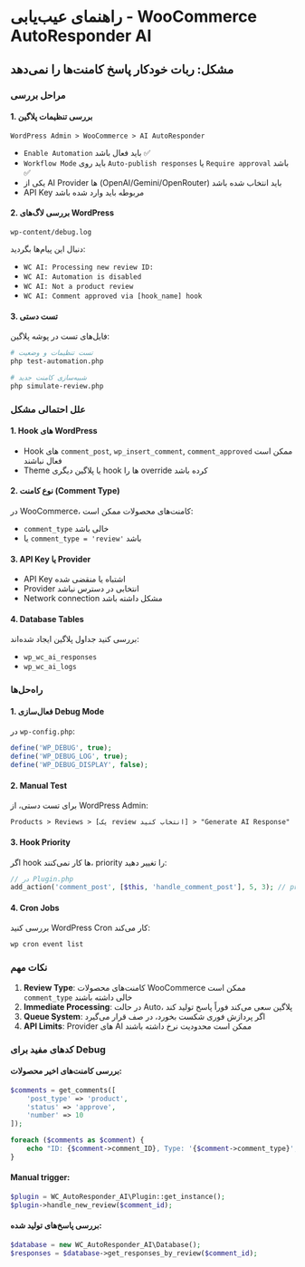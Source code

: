 # راهنمای عیب‌یابی - WooCommerce AutoResponder AI

## مشکل: ربات خودکار پاسخ کامنت‌ها را نمی‌دهد

### مراحل بررسی

#### 1. بررسی تنظیمات پلاگین
```
WordPress Admin > WooCommerce > AI AutoResponder
```
- `Enable Automation` باید فعال باشد ✅
- `Workflow Mode` باید روی `Auto-publish responses` یا `Require approval` باشد ✅
- یکی از AI Provider ها (OpenAI/Gemini/OpenRouter) باید انتخاب شده باشد
- API Key مربوطه باید وارد شده باشد

#### 2. بررسی لاگ‌های WordPress
```
wp-content/debug.log
```
دنبال این پیام‌ها بگردید:
- `WC AI: Processing new review ID:`
- `WC AI: Automation is disabled`
- `WC AI: Not a product review`
- `WC AI: Comment approved via [hook_name] hook`

#### 3. تست دستی
فایل‌های تست در پوشه پلاگین:
```bash
# تست تنظیمات و وضعیت
php test-automation.php

# شبیه‌سازی کامنت جدید
php simulate-review.php
```

### علل احتمالی مشکل

#### 1. Hook های WordPress
- Hook های `comment_post`, `wp_insert_comment`, `comment_approved` ممکن است فعال نباشند
- Theme یا پلاگین دیگری hook ها را override کرده باشد

#### 2. نوع کامنت (Comment Type)
در WooCommerce، کامنت‌های محصولات ممکن است:
- `comment_type` خالی باشد
- یا `comment_type = 'review'` باشد

#### 3. API Key یا Provider
- API Key اشتباه یا منقضی شده
- Provider انتخابی در دسترس نباشد
- Network connection مشکل داشته باشد

#### 4. Database Tables
بررسی کنید جداول پلاگین ایجاد شده‌اند:
- `wp_wc_ai_responses`
- `wp_wc_ai_logs`

### راه‌حل‌ها

#### 1. فعال‌سازی Debug Mode
در `wp-config.php`:
```php
define('WP_DEBUG', true);
define('WP_DEBUG_LOG', true);
define('WP_DEBUG_DISPLAY', false);
```

#### 2. Manual Test
برای تست دستی، از WordPress Admin:
```
Products > Reviews > [یک review انتخاب کنید] > "Generate AI Response"
```

#### 3. Hook Priority
اگر hook ها کار نمی‌کنند، priority را تغییر دهید:
```php
// در Plugin.php
add_action('comment_post', [$this, 'handle_comment_post'], 5, 3); // priority کمتر
```

#### 4. Cron Jobs
بررسی کنید WordPress Cron کار می‌کند:
```bash
wp cron event list
```

### نکات مهم

1. **Review Type**: کامنت‌های محصولات WooCommerce ممکن است `comment_type` خالی داشته باشند
2. **Immediate Processing**: در حالت Auto، پلاگین سعی می‌کند فوراً پاسخ تولید کند
3. **Queue System**: اگر پردازش فوری شکست بخورد، در صف قرار می‌گیرد
4. **API Limits**: Provider های AI ممکن است محدودیت نرخ داشته باشند

### کدهای مفید برای Debug

#### بررسی کامنت‌های اخیر محصولات:
```php
$comments = get_comments([
    'post_type' => 'product',
    'status' => 'approve',
    'number' => 10
]);

foreach ($comments as $comment) {
    echo "ID: {$comment->comment_ID}, Type: '{$comment->comment_type}', Product: {$comment->comment_post_ID}\n";
}
```

#### Manual trigger:
```php
$plugin = WC_AutoResponder_AI\Plugin::get_instance();
$plugin->handle_new_review($comment_id);
```

#### بررسی پاسخ‌های تولید شده:
```php
$database = new WC_AutoResponder_AI\Database();
$responses = $database->get_responses_by_review($comment_id);
```
